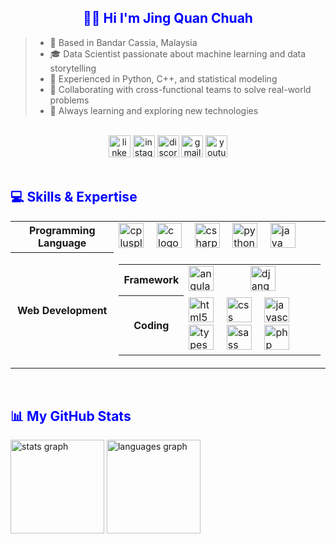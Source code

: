 <h2 align="center" style="color:blue">👋🏻 Hi I'm Jing Quan Chuah</h2>


<blockquote>
    <ul>
        <li>📍 Based in Bandar Cassia, Malaysia</li>
        <li>🎓 Data Scientist passionate about machine learning and data storytelling</li>
        <li>🧠 Experienced in Python, C++, and statistical modeling</li>
        <li>🤝 Collaborating with cross-functional teams to solve real-world problems</li>
        <li>🚀 Always learning and exploring new technologies</li>
    </ul>
</blockquote>


</br>


<div align="center">
    <img src="https://img.shields.io/static/v1?message=LinkedIn&logo=linkedin&label=&color=0077B5&logoColor=white&labelColor=&style=for-the-badge"
        height="35" alt="linkedin logo" />
    <img src="https://img.shields.io/static/v1?message=Instagram&logo=instagram&label=&color=E4405F&logoColor=white&labelColor=&style=for-the-badge"
        height="35" alt="instagram logo" />
    <img src="https://img.shields.io/static/v1?message=Discord&logo=discord&label=&color=7289DA&logoColor=white&labelColor=&style=for-the-badge"
        height="35" alt="discord logo" />
    <img src="https://img.shields.io/static/v1?message=Gmail&logo=gmail&label=&color=D14836&logoColor=white&labelColor=&style=for-the-badge"
        height="35" alt="gmail logo" />
    <img src="https://img.shields.io/static/v1?message=Youtube&logo=youtube&label=&color=FF0000&logoColor=white&labelColor=&style=for-the-badge"
        height="35" alt="youtube logo" />
</div>


</br>


<h2 align="left" style="color:blue">💻 Skills & Expertise</h2>
<table>
    <tr>
        <th>Programming Language</th>
        <td><img src="https://cdn.jsdelivr.net/gh/devicons/devicon/icons/cplusplus/cplusplus-original.svg" height="40" alt="cplusplus logo"  />
            <img width="12" />
            <img src="https://cdn.jsdelivr.net/gh/devicons/devicon/icons/c/c-original.svg" height="40" alt="c logo"  />
            <img width="12" />
            <img src="https://cdn.jsdelivr.net/gh/devicons/devicon/icons/csharp/csharp-original.svg" height="40" alt="csharp logo"  />
            <img width="12" /> 
            <img src="https://cdn.jsdelivr.net/gh/devicons/devicon/icons/python/python-original.svg" height="40" alt="python logo"  />
            <img width="12" /> 
            <img src="https://cdn.jsdelivr.net/gh/devicons/devicon/icons/java/java-original.svg" height="40" alt="java logo"  />
        </td>
    </tr>
    <tr>
        <th>Web Development</th>
        <td>
            <table>
                <tr>
                    <th>Framework</th>
                    <td>
                        <img src="https://cdn.jsdelivr.net/gh/devicons/devicon/icons/angularjs/angularjs-original.svg" height="40" alt="angularjs logo"  />
                        <img width="50" />
                        <img src="https://cdn.jsdelivr.net/gh/devicons/devicon/icons/django/django-plain.svg" height="40" alt="django logo"  />
                    </td>
                </tr>   
                <tr>
                    <th>Coding</th>
                    <td>
                        <img src="https://cdn.jsdelivr.net/gh/devicons/devicon/icons/html5/html5-original.svg" height="40" alt="html5 logo"  />
                        <img width="12" />
                        <img src="https://cdn.jsdelivr.net/gh/devicons/devicon/icons/css3/css3-original.svg" height="40" alt="css logo"  />
                        <img width="12" />
                        <img src="https://cdn.jsdelivr.net/gh/devicons/devicon/icons/javascript/javascript-original.svg" height="40" alt="javascript logo"  />
                        <img width="12" />
                        <img src="https://cdn.jsdelivr.net/gh/devicons/devicon/icons/typescript/typescript-original.svg" height="40" alt="typescript logo"  />
                        <img width="12" />
                        <img src="https://cdn.jsdelivr.net/gh/devicons/devicon/icons/sass/sass-original.svg" height="40" alt="sass logo"  />
                        <img width="12" />
                        <img src="https://cdn.jsdelivr.net/gh/devicons/devicon/icons/php/php-original.svg" height="40" alt="php logo"  />
                    </td>
                </tr>
            </table>
        </td>
    </tr>
</table>

</br>

<h2 align="left" style="color:blue">📊 My GitHub Stats</h2>
<div align="left">
  <img src="https://github-readme-stats.vercel.app/api?username=quan1354&hide_title=false&hide_rank=false&show_icons=true&include_all_commits=true&count_private=true&disable_animations=false&theme=dracula&locale=en&hide_border=false" height="150" alt="stats graph"  />
  <img src="https://github-readme-stats.vercel.app/api/top-langs?username=quan1354&locale=en&hide_title=false&layout=compact&card_width=320&langs_count=5&theme=dracula&hide_border=false" height="150" alt="languages graph"  />
</div>
